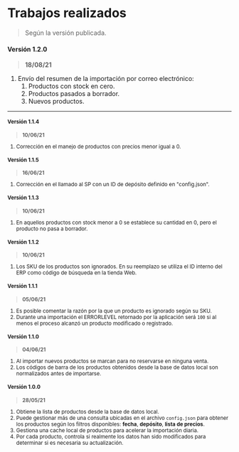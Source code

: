 # Trabajos realizados

> Según la versión publicada.

#### Versión 1.2.0

> **18/08/21**

1.  Envío del resumen de la importación por correo electrónico:
    1.  Productos con stock en cero.
    2.  Productos pasados a borrador.
    3.  Nuevos productos.

---

<small>

#### Versión 1.1.4

> **10/06/21**

1.  Corrección en el manejo de productos con precios menor igual a 0.

#### Versión 1.1.5

> **16/06/21**

1.  Corrección en el llamado al SP con un ID de depósito definido en "config.json".

#### Versión 1.1.3

> **10/06/21**

1.  En aquellos productos con stock menor a 0 se establece su cantidad en 0, pero el producto no pasa a borrador.

#### Versión 1.1.2

> **10/06/21**

1.  Los SKU de los productos son ignorados. En su reemplazo se utiliza el ID interno del ERP como código de búsqueda en la tienda Web.

#### Versión 1.1.1

> **05/06/21**

1.  Es posible comentar la razón por la que un producto es ignorado según su SKU.
2.  Durante una importación el ERRORLEVEL retornado por la aplicación será `100` si al menos el proceso alcanzó un producto modificado o registrado.

#### Versión 1.1.0

> **04/06/21**

1.  Al importar nuevos productos se marcan para no reservarse en ninguna venta.
2.  Los códigos de barra de los productos obtenidos desde la base de datos local son normalizados antes de importarse.

#### Versión 1.0.0

> **28/05/21**

1.  Obtiene la lista de productos desde la base de datos local.
2.  Puede gestionar más de una consulta ubicadas en el archivo `config.json` para obtener los productos según los filtros disponibles: **fecha**, **depósito**, **lista de precios**.
3.  Gestiona una cache local de productos para acelerar la importación diaria.
4.  Por cada producto, controla si realmente los datos han sido modificados para determinar si es necesaria su actualización.

</small>
